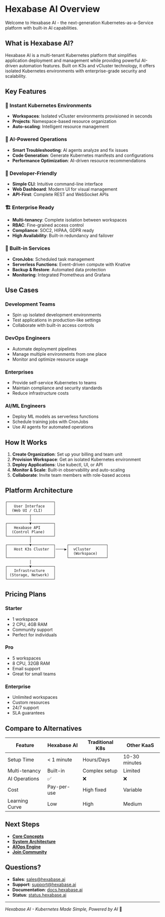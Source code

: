 # Hexabase AI Overview

Welcome to Hexabase AI - the next-generation Kubernetes-as-a-Service platform with built-in AI capabilities.

## What is Hexabase AI?

Hexabase AI is a multi-tenant Kubernetes platform that simplifies application deployment and management while providing powerful AI-driven automation features. Built on K3s and vCluster technology, it offers isolated Kubernetes environments with enterprise-grade security and scalability.

## Key Features

### 🚀 Instant Kubernetes Environments

- **Workspaces**: Isolated vCluster environments provisioned in seconds
- **Projects**: Namespace-based resource organization
- **Auto-scaling**: Intelligent resource management

### 🤖 AI-Powered Operations

- **Smart Troubleshooting**: AI agents analyze and fix issues
- **Code Generation**: Generate Kubernetes manifests and configurations
- **Performance Optimization**: AI-driven resource recommendations

### 🔧 Developer-Friendly

- **Simple CLI**: Intuitive command-line interface
- **Web Dashboard**: Modern UI for visual management
- **API-First**: Complete REST and WebSocket APIs

### 🏗️ Enterprise Ready

- **Multi-tenancy**: Complete isolation between workspaces
- **RBAC**: Fine-grained access control
- **Compliance**: SOC2, HIPAA, GDPR ready
- **High Availability**: Built-in redundancy and failover

### 💼 Built-in Services

- **CronJobs**: Scheduled task management
- **Serverless Functions**: Event-driven compute with Knative
- **Backup & Restore**: Automated data protection
- **Monitoring**: Integrated Prometheus and Grafana

## Use Cases

### Development Teams

- Spin up isolated development environments
- Test applications in production-like settings
- Collaborate with built-in access controls

### DevOps Engineers

- Automate deployment pipelines
- Manage multiple environments from one place
- Monitor and optimize resource usage

### Enterprises

- Provide self-service Kubernetes to teams
- Maintain compliance and security standards
- Reduce infrastructure costs

### AI/ML Engineers

- Deploy ML models as serverless functions
- Schedule training jobs with CronJobs
- Use AI agents for automated operations

## How It Works

1. **Create Organization**: Set up your billing and team unit
2. **Provision Workspace**: Get an isolated Kubernetes environment
3. **Deploy Applications**: Use kubectl, UI, or API
4. **Monitor & Scale**: Built-in observability and auto-scaling
5. **Collaborate**: Invite team members with role-based access

## Platform Architecture

```
┌─────────────────────┐
│   User Interface    │
│  (Web UI / CLI)     │
└──────────┬──────────┘
           │
┌──────────▼──────────┐
│   Hexabase API      │
│  (Control Plane)    │
└──────────┬──────────┘
           │
┌──────────▼──────────┐     ┌─────────────────┐
│   Host K3s Cluster  │────▶│  vCluster       │
│                     │     │  (Workspace)    │
└─────────────────────┘     └─────────────────┘
           │
┌──────────▼──────────┐
│   Infrastructure    │
│ (Storage, Network)  │
└─────────────────────┘
```

## Pricing Plans

### Starter

- 1 workspace
- 2 CPU, 4GB RAM
- Community support
- Perfect for individuals

### Pro

- 5 workspaces
- 8 CPU, 32GB RAM
- Email support
- Great for small teams

### Enterprise

- Unlimited workspaces
- Custom resources
- 24/7 support
- SLA guarantees

## Compare to Alternatives

| Feature        | Hexabase AI | Traditional K8s | Other KaaS    |
| -------------- | ----------- | --------------- | ------------- |
| Setup Time     | < 1 minute  | Hours/Days      | 10-30 minutes |
| Multi-tenancy  | Built-in    | Complex setup   | Limited       |
| AI Operations  | ✅          | ❌              | ❌            |
| Cost           | Pay-per-use | High fixed      | Variable      |
| Learning Curve | Low         | High            | Medium        |

## Next Steps

- **[Core Concepts](index.md)**
- **[System Architecture](../architecture/system-architecture.md)**
- **[AIOps Engine](../aiops/index.md)**
- **[Join Community](https://discord.gg/hexabase)**

## Questions?

- **Sales**: sales@hexabase.ai
- **Support**: support@hexabase.ai
- **Documentation**: [docs.hexabase.ai](https://docs.hexabase.ai)
- **Status**: [status.hexabase.ai](https://status.hexabase.ai)

---

_Hexabase AI - Kubernetes Made Simple, Powered by AI_ 🚀
